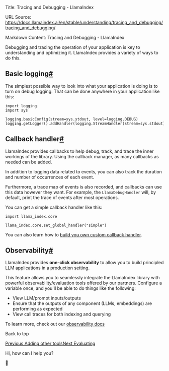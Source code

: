 Title: Tracing and Debugging - LlamaIndex

URL Source: https://docs.llamaindex.ai/en/stable/understanding/tracing_and_debugging/tracing_and_debugging/

Markdown Content:
Tracing and Debugging - LlamaIndex


Debugging and tracing the operation of your application is key to understanding and optimizing it. LlamaIndex provides a variety of ways to do this.

Basic logging[#](https://docs.llamaindex.ai/en/stable/understanding/tracing_and_debugging/tracing_and_debugging/#basic-logging "Permanent link")
------------------------------------------------------------------------------------------------------------------------------------------------

The simplest possible way to look into what your application is doing is to turn on debug logging. That can be done anywhere in your application like this:

```
import logging
import sys

logging.basicConfig(stream=sys.stdout, level=logging.DEBUG)
logging.getLogger().addHandler(logging.StreamHandler(stream=sys.stdout))
```

Callback handler[#](https://docs.llamaindex.ai/en/stable/understanding/tracing_and_debugging/tracing_and_debugging/#callback-handler "Permanent link")
------------------------------------------------------------------------------------------------------------------------------------------------------

LlamaIndex provides callbacks to help debug, track, and trace the inner workings of the library. Using the callback manager, as many callbacks as needed can be added.

In addition to logging data related to events, you can also track the duration and number of occurrences of each event.

Furthermore, a trace map of events is also recorded, and callbacks can use this data however they want. For example, the `LlamaDebugHandler` will, by default, print the trace of events after most operations.

You can get a simple callback handler like this:

```
import llama_index.core

llama_index.core.set_global_handler("simple")
```

You can also learn how to [build you own custom callback handler](https://docs.llamaindex.ai/en/stable/module_guides/observability/callbacks/).

Observability[#](https://docs.llamaindex.ai/en/stable/understanding/tracing_and_debugging/tracing_and_debugging/#observability "Permanent link")
------------------------------------------------------------------------------------------------------------------------------------------------

LlamaIndex provides **one-click observability** to allow you to build principled LLM applications in a production setting.

This feature allows you to seamlessly integrate the LlamaIndex library with powerful observability/evaluation tools offered by our partners. Configure a variable once, and you'll be able to do things like the following:

*   View LLM/prompt inputs/outputs
*   Ensure that the outputs of any component (LLMs, embeddings) are performing as expected
*   View call traces for both indexing and querying

To learn more, check out our [observability docs](https://docs.llamaindex.ai/en/stable/module_guides/observability/)

Back to top

[Previous Adding other tools](https://docs.llamaindex.ai/en/stable/understanding/agent/tools/)[Next Evaluating](https://docs.llamaindex.ai/en/stable/understanding/evaluating/evaluating/)

Hi, how can I help you?

🦙
